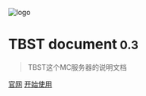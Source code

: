 ![logo](https://n0ts.gitee.io/cdn/nutscraft/favicon.ico)

# **TBST document**<small> 0.3</small>
> TBST这个MC服务器的说明文档


[官网](http://mc.apicraft.top/)
[开始使用](#tbst-server-document)
